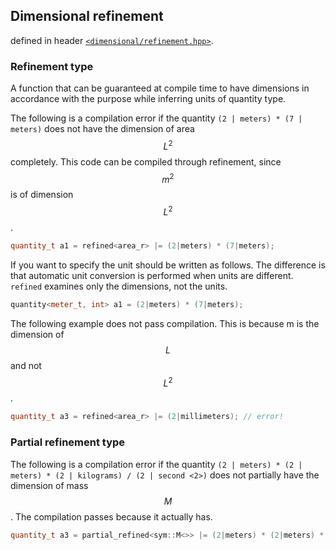 ## Dimensional refinement

defined in header [`<dimensional/refinement.hpp>`]().

### Refinement type

A function that can be guaranteed at compile time to have dimensions in accordance with the purpose while inferring units of quantity type.

The following is a compilation error if the quantity `(2 | meters) * (7 | meters)` does not have the dimension of area $$L ^ 2$$ completely.
This code can be compiled through refinement, since $$m ^ 2$$ is of dimension $$L ^ 2$$.

```cpp
quantity_t a1 = refined<area_r> |= (2|meters) * (7|meters);
```


If you want to specify the unit should be written as follows. The difference is that automatic unit conversion is performed when units are different.
`refined` examines only the dimensions, not the units.


```cpp
quantity<meter_t, int> a1 = (2|meters) * (7|meters);
```



The following example does not pass compilation. This is because m is the dimension of $$L$$ and not $$L ^ 2$$.

```cpp
quantity_t a3 = refined<area_r> |= (2|millimeters); // error!
```

### Partial refinement type

The following is a compilation error if the quantity `(2 | meters) * (2 | meters) * (2 | kilograms) / (2 | second <2>)` does not partially have the dimension of mass $$M$$.
The compilation passes because it actually has.

```cpp
quantity_t a3 = partial_refined<sym::M<>> |= (2|meters) * (2|meters) * (2|kilograms) / (2|second<2>);
```